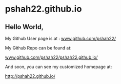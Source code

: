 # pshah22.github.io

## Hello World,

My Github User page is at :
www.github.com/pshah22/

My Github Repo can be found at:

www.github.com/pshah22/pshah22.github.io/

And soon, you can see my customized homepage at:

http://pshah22.github.io/
